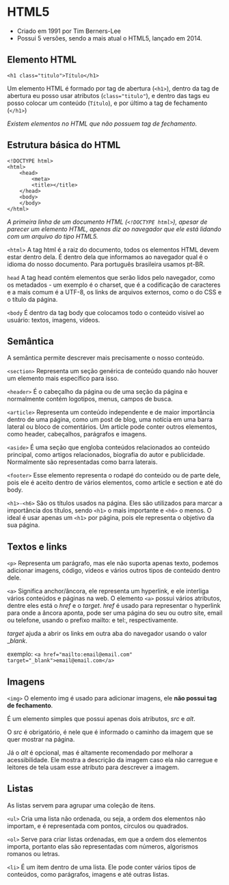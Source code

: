 # HTML5
- Criado em 1991 por Tim Berners-Lee
- Possui 5 versões, sendo a mais atual o HTML5, lançado em 2014.

## Elemento HTML
```
<h1 class="titulo">Título</h1>
```
Um elemento HTML é formado por tag de abertura (`<h1>`), dentro da tag de abertura eu posso usar atributos (`class="titulo"`), e dentro das tags eu posso colocar um conteúdo (`Título`), e por último a tag de fechamento (`</h1>`)

_Existem elementos no HTML que não possuem tag de fechamento._

## Estrutura básica do HTML
```
<!DOCTYPE html>
<html>
    <head>
        <meta>
        <title></title>
    </head>
    <body>
    </body>
</html>
```

_A primeira linha de um documento HTML (`<!DOCTYPE html>`), apesar de parecer um elemento HTML, apenas diz ao navegador que ele está lidando com um arquivo do tipo HTML5._

`<html>`
A tag html é a raiz do documento, todos os elementos HTML devem estar dentro dela. É dentro dela que informamos ao navegador qual é o idioma do nosso documento. Para português brasileira usamos pt-BR.

`head`
A tag head contém elementos que serão lidos pelo navegador, como os metadados - um exemplo é o charset, que é a codificação de caracteres e a mais comum é a UTF-8, os links de arquivos externos, como o do CSS e o título da página.

`<body`
É dentro da tag body que colocamos todo o conteúdo visível ao usuário: textos, imagens, vídeos.

## Semântica

A semântica permite descrever mais precisamente o nosso conteúdo.

`<section>`
Representa um seção genérica de conteúdo quando não houver um elemento mais específico para isso.

`<header>`
É o cabeçalho da página ou de uma seção da página e normalmente contém logotipos, menus, campos de busca.

`<article>`
Representa um conteúdo independente e de maior importância dentro de uma página, como um post de blog, uma notícia em uma barra lateral ou bloco de comentários. Um article pode conter outros elementos, como header, cabeçalhos, parágrafos e imagens.

`<aside>`
É uma seção que engloba conteúdos relacionados ao conteúdo principal, como artigos relacionados, biografia do autor e publicidade. Normalmente são representadas como barra laterais.

`<footer>`
Esse elemento representa o rodapé do conteúdo ou de parte dele, pois ele é aceito dentro de vários elementos, como article e section e até do body. 

`<h1>-<h6>`
São os títulos usados na página. Eles são utilizados para marcar a importância dos títulos, sendo `<h1>` o mais importante e  `<h6>` o menos. O ideal é usar apenas um `<h1>` por página, pois ele representa o objetivo da sua página.

## Textos e links

`<p>`
Representa um parágrafo, mas ele não suporta apenas texto, podemos adicionar imagens, código, vídeos e vários outros tipos de conteúdo dentro dele.

`<a>`
Significa anchor/âncora, ele representa um hyperlink, e ele interliga vários conteúdos e páginas na web.
O elemento `<a>` possui vários atributos, dentre eles está o _href_ e o _target_.
_href_ é usado para representar o hyperlink para onde a âncora aponta, pode ser uma página do seu ou outro site, email ou telefone, usando o prefixo mailto: e tel:, respectivamente.

_target_ ajuda a abrir os links em outra aba do navegador usando o valor __blank_.

exemplo: `<a href="mailto:email@email.com" target="_blank">email@email.com</a>`

## Imagens
`<img>`
O elemento img é usado para adicionar imagens, ele **não possui tag de fechamento**.

É um elemento simples que possui apenas dois atributos, _src_ e _alt_.

O _src_ é obrigatório, é nele que é informado o caminho da imagem que se quer mostrar na página.

Já o _alt_ é opcional, mas é altamente recomendado por melhorar a acessibilidade. Ele mostra a descrição da imagem caso ela não carregue e leitores de tela usam esse atributo para descrever a imagem.

## Listas
As listas servem para agrupar uma coleção de itens. 

`<ul>`
Cria uma lista não ordenada, ou seja, a ordem dos elementos não importam, e é representada com pontos, círculos ou quadrados.

`<ol>`
Serve para criar listas ordenadas, em que a ordem dos elementos importa, portanto elas são representadas com números, algorismos romanos ou letras.

`<li>`
É um item dentro de uma lista. Ele pode conter vários tipos de conteúdos, como parágrafos, imagens e até outras listas.